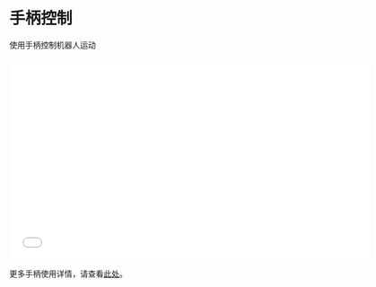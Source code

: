 # 手柄控制

使用手柄控制机器人运动

<iframe frameborder="0" width="640" height="360" src="/lib/video/docplay/8" allowfullscreen></iframe>

更多手柄使用详情，请查看[此处](/usedoc/autolaborPro1/use#手柄控制)。